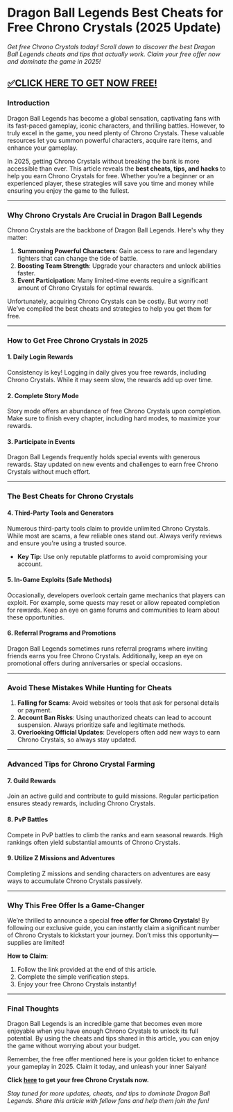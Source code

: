 

# **Dragon Ball Legends Best Cheats for Free Chrono Crystals (2025 Update)**  

*Get free Chrono Crystals today! Scroll down to discover the best Dragon Ball Legends cheats and tips that actually work. Claim your free offer now and dominate the game in 2025!*  

## [✅CLICK HERE TO GET NOW FREE!](https://besteventtoday.com/Dragon/Ball)

### Introduction  

Dragon Ball Legends has become a global sensation, captivating fans with its fast-paced gameplay, iconic characters, and thrilling battles. However, to truly excel in the game, you need plenty of Chrono Crystals. These valuable resources let you summon powerful characters, acquire rare items, and enhance your gameplay.  

In 2025, getting Chrono Crystals without breaking the bank is more accessible than ever. This article reveals the **best cheats, tips, and hacks** to help you earn Chrono Crystals for free. Whether you're a beginner or an experienced player, these strategies will save you time and money while ensuring you enjoy the game to the fullest.  

---

### Why Chrono Crystals Are Crucial in Dragon Ball Legends  

Chrono Crystals are the backbone of Dragon Ball Legends. Here's why they matter:  
1. **Summoning Powerful Characters**: Gain access to rare and legendary fighters that can change the tide of battle.  
2. **Boosting Team Strength**: Upgrade your characters and unlock abilities faster.  
3. **Event Participation**: Many limited-time events require a significant amount of Chrono Crystals for optimal rewards.  

Unfortunately, acquiring Chrono Crystals can be costly. But worry not! We’ve compiled the best cheats and strategies to help you get them for free.  

---

### How to Get Free Chrono Crystals in 2025  

#### 1. **Daily Login Rewards**  
Consistency is key! Logging in daily gives you free rewards, including Chrono Crystals. While it may seem slow, the rewards add up over time.  

#### 2. **Complete Story Mode**  
Story mode offers an abundance of free Chrono Crystals upon completion. Make sure to finish every chapter, including hard modes, to maximize your rewards.  

#### 3. **Participate in Events**  
Dragon Ball Legends frequently holds special events with generous rewards. Stay updated on new events and challenges to earn free Chrono Crystals without much effort.  

---

### The Best Cheats for Chrono Crystals  

#### 4. **Third-Party Tools and Generators**  
Numerous third-party tools claim to provide unlimited Chrono Crystals. While most are scams, a few reliable ones stand out. Always verify reviews and ensure you're using a trusted source.  

- **Key Tip**: Use only reputable platforms to avoid compromising your account.  

#### 5. **In-Game Exploits (Safe Methods)**  
Occasionally, developers overlook certain game mechanics that players can exploit. For example, some quests may reset or allow repeated completion for rewards. Keep an eye on game forums and communities to learn about these opportunities.  

#### 6. **Referral Programs and Promotions**  
Dragon Ball Legends sometimes runs referral programs where inviting friends earns you free Chrono Crystals. Additionally, keep an eye on promotional offers during anniversaries or special occasions.  

---

### Avoid These Mistakes While Hunting for Cheats  

1. **Falling for Scams**: Avoid websites or tools that ask for personal details or payment.  
2. **Account Ban Risks**: Using unauthorized cheats can lead to account suspension. Always prioritize safe and legitimate methods.  
3. **Overlooking Official Updates**: Developers often add new ways to earn Chrono Crystals, so always stay updated.  

---

### Advanced Tips for Chrono Crystal Farming  

#### 7. **Guild Rewards**  
Join an active guild and contribute to guild missions. Regular participation ensures steady rewards, including Chrono Crystals.  

#### 8. **PvP Battles**  
Compete in PvP battles to climb the ranks and earn seasonal rewards. High rankings often yield substantial amounts of Chrono Crystals.  

#### 9. **Utilize Z Missions and Adventures**  
Completing Z missions and sending characters on adventures are easy ways to accumulate Chrono Crystals passively.  

---

### Why This Free Offer Is a Game-Changer  

We’re thrilled to announce a special **free offer for Chrono Crystals**! By following our exclusive guide, you can instantly claim a significant number of Chrono Crystals to kickstart your journey. Don’t miss this opportunity—supplies are limited!  

**How to Claim**:  
1. Follow the link provided at the end of this article.  
2. Complete the simple verification steps.  
3. Enjoy your free Chrono Crystals instantly!  

---

### Final Thoughts  

Dragon Ball Legends is an incredible game that becomes even more enjoyable when you have enough Chrono Crystals to unlock its full potential. By using the cheats and tips shared in this article, you can enjoy the game without worrying about your budget.  

Remember, the free offer mentioned here is your golden ticket to enhance your gameplay in 2025. Claim it today, and unleash your inner Saiyan!  

**Click [here](#) to get your free Chrono Crystals now.**  

*Stay tuned for more updates, cheats, and tips to dominate Dragon Ball Legends. Share this article with fellow fans and help them join the fun!*  
